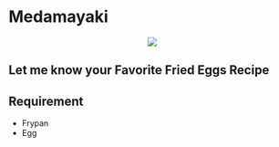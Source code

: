 # Medamayaki

<div align="center">

<img src=https://img.shields.io/badge/Recipe-001-FC02FF>

</div>

## Let me know your Favorite Fried Eggs Recipe

## Requirement
- Frypan
- Egg
